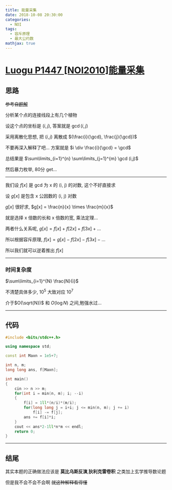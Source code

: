 ```yaml
---
title: 能量采集
date: 2018-10-08 20:30:00
categories:
  - NOI
tags:
  - 容斥原理
  - 最大公约数
mathjax: true
---
```


# [Luogu P1447 [NOI2010]能量采集](https://www.luogu.org/problemnew/show/P1447)

## 思路

~~参考自[题解](https://www.luogu.org/problemnew/solution/P1447)~~

分析某个点的连接线段上有几个植物

设这个点的坐标是 $(i, j)$, 答案就是 $\gcd (i, j)$

采用离散化思想, 把 $(i, j)$ 离散成 $(\frac{i}{\gcd}, \frac{j}{\gcd})$

不要再深入解释了吧... 方案就是 $i \div \frac{i}{\gcd} = \gcd$

总结果是 $\sum\limits_{i=1}^{n} \sum\limits_{j=1}^{m} \gcd (i,j)$

然后暴力枚举, 80分 get...

---

我们设 $f[x]$ 是 gcd 为 x 的 (i, j) 的对数, 这个不好直接求

设 $g[x]$ 是包含 x 公因数的 (i, j) 对数

$g[x]$ 很好求, $g[x] = \frac{n}{x} \times \frac{m}{x}$

就是选择 x 倍数的长和 x 倍数的宽, 乘法定理...

两者什么关系呢, $g[x] = f[x] + f[2x] + f[3x] + ...$

所以根据容斥原理, $f[x] = g[x] - f[2x] - f[3x] - ...$

所以我们就可以逆着推出 $f[x]$

---

### 时间复杂度

$\sum\limits_{i=1}^{N} \frac{N}{i}$

不清楚具体多少, $10^5$ 大致对应 $10^7$

介于$O(\sqrt{N})$ 和 $O(\log N)$ 之间,勉强水过...

---

## 代码
```cpp
#include <bits/stdc++.h>

using namespace std;

const int Maxn = 1e5+7;

int n, m;
long long ans, f[Maxn];

int main()
{
    cin >> n >> m;
    for(int i = min(n, m); i; --i)
    {
        f[i] = 1ll*(n/i)*(m/i);
        for(long long j = i+i; j <= min(n, m); j += i)
            f[i] -= f[j];
        ans += f[i]*i;
    }
    cout << ans*2-1ll*n*m << endl;
    return 0;
}
```
---

## 结尾

其实本题的正确做法应该是 **莫比乌斯反演**,**狄利克雷卷积** 之类加上玄学推导数论题

但是我不会不会不会啊 ~~就这种解释看得懂~~